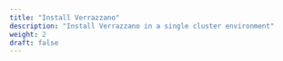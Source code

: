 ```yaml
---
title: "Install Verrazzano"
description: "Install Verrazzano in a single cluster environment"
weight: 2
draft: false
---
```

